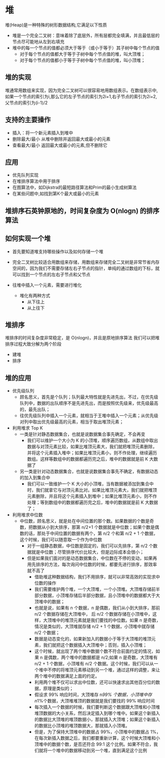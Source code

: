 # 堆

堆(Heap)是一种特殊的树形数据结构,它满足以下性质

- 堆是一个完全二叉树：意味着除了底层外，所有层都完全填满，并且最低层的节点尽可能地从左到右填充
- 堆中的每一个节点的值都必须大于等于（或小于等于）其子树中每个节点的值
  - 对于每个节点的值都大于等于子树中每个节点值的堆，叫大顶堆；
  - 对于每个节点的值都小于等于子树中每个节点值的堆，叫小顶堆；

## 堆的实现

堆通常用数组来实现，因为完全二叉树可以很容易地用数组表示。在数组表示中,如果一个节点的索引为i,那么它的左子节点的索引为2i+1,右子节点的索引为2i+2,父节点的索引为(i-1)/2

## 支持的主要操作

- 插入：将一个新元素插入到堆中
- 删除最大/最小 从堆中删除并返回最大或最小的元素
- 查看最大/最小 返回最大或最小的元素,但不删除它

## 应用

- 优先队列实现
- 在堆排序算法中用于排序
- 在图算法中，如Dijkstra的最短路径算法和Prim的最小生成树算法
- 在某些问题中,如找到第K个最大或最小的元素

## 堆排序石英钟原地的，时间复杂度为 O(nlogn) 的排序算法

## 如何实现一个堆

- 首先要知道堆支持哪些操作以及如何存储一个堆
- 完全二叉树比较适合用数组来存储，用数组来存储完全二叉树是非常节省内存空间的，因为我们不需要存储左右子节点的指针，单纯的通过数组的下标，就可以找到一个节点的左右子节点和父节点

- 往堆中插入一个元素，需要进行堆化
  - 堆化有两种方式
    - 从下往上
    - 从上往下

## 堆排序

堆排序的时间复杂度非常稳定，是 O(nlogn)，并且是原地排序算法
我们可以把堆排序过程大致分解为两个阶段

- 建堆
- 排序

## 堆的应用

- 优先级队列
  - 顾名思义，首先是个队列；队列最大特性就是先进先出，不过，在优先级队列中，数据的出队顺序不是先进先出，而是按照优先级来，优先级最高的，最先出队；
  - 往优先级队列中插入一个元素，就相当于王堆中插入一个元素；从优先级对列中取出优先级最高的元素，相当于取出堆顶元素；
- 利用堆求 Top K
  - 一类是针对静态数据集合，也就是说数据集合事先确定，不会再变
    - 我们可以维护一个大小为 K 的小顶堆，顺序遍历数组，从数组中取出数据与对顶元素比较，如果比堆顶元素大，我们就把堆顶元素删除，并将这个元素插入堆中；如果比堆顶元素小，则不作处理，继续遍历数组。这样等数组中的数据都遍历完之后，堆中的数据就是前 K 大数据了
  - 另一类是针对动态数据集合，也就是说数据集合事先不确定，有数据动态的加入到集合中
    - 我们可以一致维护一个 K 大小的小顶堆，当有数据被添加到集合中时，我们就拿它与对顶元素比对。如果比堆顶元素大，我们就把堆顶元素删除，并且将这个元素插入到堆中；如果比堆顶元素小，则不作处理；等到数组中的数据都遍历完之后，堆中的数据就是前 K 大数据了；
- 利用堆求中位数
  - 中位数，顾名思义，就是处在中间位置的那个数。如果数据的个数是奇数，把数据从小到大排序，那第 n/2+1 个数据就是中位数；如果个数是偶数的话，那处于中间位置的数据有两个，第 n/2 个和第 n/2 + 1 个数据，这个时候，我们可以随意取一个作为中位数
    - 对于一组静态数据，中位数是固定的，我们可以先排序，第 n/2 个数据就是中位数；尽管排序代价比较大，但是边际成本会很小；
    - 但是如果我们面对的是动态数据集合，中位数在不停的变动，如果再用先排序的方法，每次询问中位数的时候，都要先进行排序，那效率就不高了
      - 借助堆这种数据结构，我们不用排序，就可以非常高效的实现求中位数的操作
      - 我们需要维护两个堆，一个大顶堆，一个小顶堆。大顶堆存储前半部分数据，小顶堆存储后半部分数据，且小顶堆中的数据都大于大顶堆中的数据；
      - 也就是说，如果有 n 个数据，n 是偶数，我们从小到大排序，那前 n/2 个数据存储在大顶堆中， 后 n/2 个数据存储在小顶堆中，这样，大顶堆中的堆顶元素就是我们要找的中位数。如果 n 是奇数，情况是类似的，大顶堆就存储 n/2 + 1 个数据，小顶堆中就存储 n/2 个数据；
      - 数据是动态变化的，如果新加入的数据小于等于大顶堆的堆顶元素，我们就把这个数据插入大顶堆中；否则，插入小顶堆；
      - 这个时候，就出现了两个堆中数据个数不符合前面约定的情况，如果 n 是偶数，两个堆中的数据都是 n/2;如果 n 是奇数，大顶堆有 n/2 + 1 个数据，小顶堆有 n/2 个数据。这个时候，我们可以从一个堆中不停的将堆顶元素移动到另一个堆，通过这样的调整，来让两个堆中的数据满足上面的约定。
      - 利用两个堆不仅可以求出中位数，还可以快速求出其他百分位的数据，原理是类似的；
      - 假设求 99% 响应时间，大顶堆存 n*99% 个数据，小顶堆中存 n*1%个数据，大顶堆堆顶的数据就是我们要找的 99% 响应时间
      - 每次插入一个数据的时候，我们要判断这个数据跟大顶堆和小顶堆堆顶数据的大小关系，然后决定插入到哪个堆中。如果这个新插入的数据比大顶堆的堆顶数据小，那就插入大顶堆；如果这个新插入的数据比小顶堆的堆顶数据大，那就插入小顶堆。
      - 但是，为了保持大顶堆中的数据占 99%，小顶堆中的数据占 1%，在每次新插入数据之后，我们都要重新计算，这个时候大顶堆和小顶堆中的数据个数，是否还符合 99:1 这个比例。如果不符合，我们就将一个堆中的数据移动到另一个堆，直到满足这个比例
